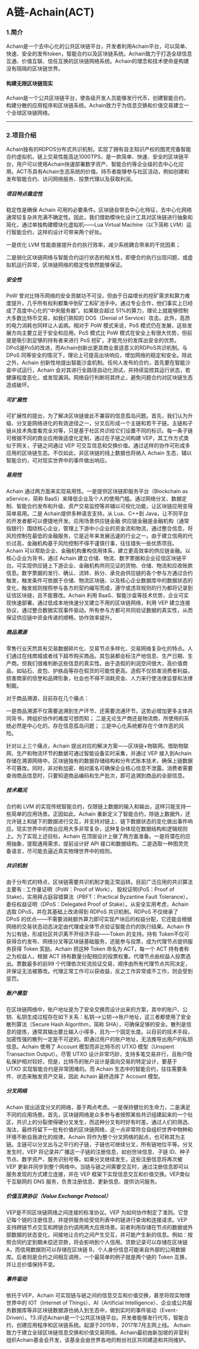 # A链-Achain(ACT)

### 1.简介

Achain是一个去中心化的公共区块链平台，开发者利用Achain平台，可以简单、快速、安全的发布token，智能合约以及区块链系统。Achain致力于打造全球信息互通、价值互联、信任互换的区块链网络系统。Achain的理念和技术使命是构建没有阻隔的区块链世界。

#### 构建无限区块链现实

Achain是一个公共区块链平台，使各级开发人员能够发行代币，创建智能合约，构建分散的应用程序和区块链系统。Achain致力于为信息交换和价值交易建立一个全球区块链网络。

---

### 2.项目介绍

Achain独有的RDPOS分布式共识机制，实现了拥有自主知识产权的图灵完备智能合约虚拟机，链上交易性能高达1000TPS，是一款简单、快速、安全的区块链平台，用户可以使用Achain快速部署数字资产、智能合约等企业级的去中心化应用。ACT币具有Achain生态系统的价值。持币者能够参与社区活动，例如创建和发布智能合约、访问网络服务、投票代理以及获取利润。

##### 项目特点稳定性
稳定性是确保 Achain 可用的必要条件。区块链自带去中心化特征，去中心化网络通常较复杂并充满不确定性。因此，我们借助模块化设计工具对区块链进行抽象和简化，通过单独构建模块化虚拟机——Lua Virtual Machine（以下简称 LVM）运行智能合约，这样的设计可带来两个好处。

一是优化 LVM 性能直接提升合约执行效率，减少系统耦合带来的干扰因素；

二是弱化区块链网络与智能合约运行状态的相关性，即便合约执行出现问题，或虚拟机运行异常，区块链网络的稳定性依然能够保证。

##### 安全性
PoW 曾对比特币网络的安全贡献功不可没，但由于日益增长的挖矿需求和算力难度提升，几乎所有权利都集中到矿工和矿池手中。通过专业合作，他们事实上已经成了高度中心化的“中央服务器”。如果联合超过 51%的算力，理论上就能够控制大多数比特币交易，如我们熟知的 DOS（Denial of Service）攻击。此外，高昂的电力消耗也同样让人诟病。相对于 PoW 模式来说，PoS 模式仍在发展，这些发展方向主要立足于安全和应用。PoS 模式比 PoW 模式在安全上有很大优势，但前提是吸引到足够的持有者来进行 PoS 挖矿，才能充分的发挥出安全的优势。DPoS是PoS的改进，而Achain创新出更具商业普适意义的RDPoS共识机制。与 DPoS 同等安全的情况下，理论上可提高出块响应，增加网络的稳定和安全。除此之外，Achain 创新性地提出智能沙盒机制。任何人发布的合约，首先要在智能沙盒中试运行，Achain 会对其进行全路径自动化测试，并持续监控其运行状态，若健康程度恶化，或发现漏洞。网络自行判断将其终止，避免问题合约对区块链生态造成破坏。

##### 可扩展性
可扩展性的提出，为了解决区块链彼此不兼容的信息孤岛问题。首先，我们认为升级、分叉是网络进化的有效途径之一，分叉后形成一个主链和若干子链。主链和子链从技术角度看完全对等，只是基于社区共识给它们设置不同的标识。每一条子链可根据不同的商业应用做适度化定制，通过在子链之间构建 VEP，其工作方式类似于网关，子链之间通过 VEP 可交互信息和交换价值。通过这样的协作可形成多应用的区块链生态。不仅如此，非区块链的线上数据也将纳入 Achain 生态，辅以智能合约，可对现实世界中的事件做出响应。

##### 易用性
Achain 通过两方面来实现易用性。一是提供区块链即服务平台（Blockchain as aService，简称 BaaS）来降低企业及个人的使用门槛。通过网络分叉、数据定制、智能合约发布和升级、资产交易监控等并辅以可视化功能，让区块链应用变得简单易用。二是 Achain提供多种语言支持，从 Lua、C++到 Java，让不同平台的开发者都可以便捷地开发。应用场景供应链金融
供应链金融是金融机构（通常指银行）围绕核心企业，管理上下游中小企业的资金流和物流，通过整合信息，将风险控制在最低的金融服务，它是近年来发展迅速的行业之一。由于建立信用的代价过高，金融机构基于风险控制不得不谨慎行事，往往错失一些优质项目。Achain 可以帮助企业、金融机构重构信用体系，建立更高效率的供应链金融。以核心企业为背书，通过 Achain 建立仓储、物流、数字票据和企业征信区块链平台。可实现供应链上下游企业、金融机构共同见证的货物、仓储、物流和应收账款信息。数字票据的发行、确认、流转、拆分、承兑由供应链的各个参与方通过合约触发，触发条件可依据于仓储、物流区块链、以及核心企业数据库中的数据状态的变化，触发规则按照参与各方的契约编写而成，遵守或违背规则的行为都将记录到征信区块链，且不能篡改。Achain 利用 BaaS、智能沙盒等技术优势，企业可实现快速部署。通过低成本地快速分叉建立不用的区块链网络，利用 VEP 建立连接协议，通过整合数据实现事件驱动。所有参与方都可共同验证数据的真实性，从而保证供应链中资金传递的顺畅，协作效率提升。

##### 商品溯源
零售行业天然具有交易数据碎片化、交易节点多样化、交易网络复杂化的特点。人们通过在线商城或者线下超市购买商品，其包装都会标注产地信息、生产日期、生产商。但我们很难判断这些信息的真实性。由于造假的利润空间很大，高价值商品，如钻石、皮包、护肤品等存在假货的可能性更高。造假不仅损害消费者利益，损害商家的信誉和品牌形象，社会也不得不消耗资金、人力来行使法律监督和法律制裁。

对于商品溯源，目前存在几个痛点：

一是商品溯源不仅需要追溯到生产环节、还需要流通环节。这势必增加更多主体共同背书，跨组织协作的难度可想而知；
二是无论生产商还是物流商，所使用的系统必然是中心化的，存在信息孤岛问题；
三是中心化系统都存在个体作恶的风险。

针对以上三个痛点，Achain 提出对应的解决方案——区块链+物联网。借助物联网，生产和物流环节的数据可通过智能设备实时采集，并通过 VEP 接入到Achain 存储在溯源网络中。区块链独有的数据存储结构和分布式账本技术，确保上链数据不可篡改。同时，非对称加密、相对匿名可确保企业核心信息不泄露。消费者需要查询商品信息时，只要知道商品编码和生产批次，即可追溯到商品的全部信息。

##### 技术概况
合约和 LVM 的实现传统智能合约，仅限链上数据的输入和输出，这样只能支持一些简单的应用场景。正因如此，Achain 重新定义了智能合约，除链上数据外，还允许链上和链下的数据进行交互，并支持对链上、链下数据状态的变化做出事件响应。现实世界中的商业应用大多非常复杂，这种复杂体现在数据结构和逻辑规则上。为了实现上述目标，Achain 在顶层设计上做了两方面准备。一是将潜在的应用抽象，提取通用需求，提前设计好 API 接口和数据结构。二是选取一种图灵完备语言，尽可能去逼近真实物理世界中的规则。

##### 共识机制
由于分布式的特点，区块链需要共识机制才能正常运转。目前广泛应用的共识算法主要有 : 工作量证明（PoW：Proof of Work）， 股权证明(PoS：Proof of Stake)，实用拜占庭容错算法（PBFT：Practical Byzantine Fault Tolerance），委任权益证明（DPoS：Delegated Proof of Stake）。从安全实用考虑，Achain 选取 DPoS，并在其基础上改进得到 RDPoS 共识机制。RDPoS 不仅继承了 DPoS 的优点——不需要消耗额外算力即可实现产块后的权益分配，它还能会根据网络的交易状态动态决定由代理或全体节点验证智能合约的执行结果。Achain 作为公有链，形成社区共识离不开经济手段——Token 的支持。持有 Token不仅可获得合约发布、网络分叉等区块链基础服务，还能参与投票，成为代理节点提供服务获得 Token 奖励。Achain 把这种 Token 命名为 ACT，每一个 ACT 持有者称之为权益人，根据 ACT 持有数量分配相应的投票权重。代理节点由权益人投票选出。票数最多的前99 个代理依次轮流验证交易，顺序由所有代理节点共同决定，并保证无法被篡改。代理正常工作可以获收益，反之工作异常或不工作，则会受到惩罚。

##### 账户模型
在区块链网络中，账户地址是为了安全交换而设计出来的方案，其中的账户、公钥、私钥生成过程存在如下关系：私钥—>公钥—>账户地址，这三者都使用了安全散列算法（Secure Hash Algorithm，简称 SHA），可确保足够的安全。散列是信息的提炼，通常其输出要比输入小得多，且为一个固定长度。以目前的技术手段，加密性强的散列一定是不可逆的。即通过用户的账户地址，无法推导出用户的私钥信息。Achain 使用了 Account 模型而非比特币的 UTXO 模型（Unspent Transaction Output）。尽管 UTXO 设计非常巧妙，支持多笔交易并行，且账户隐私保护相对较好。但是，比特币的账户设计是面向交易的特定设计，要基于 UTXO 实现智能合约是非常困难的。而 Achain 生态中的智能合约，往往需要条件、状态来触发资产交易，因此 Achain 最终选择了 Account 模型。

##### 分叉网络
Achain 提出适宜分叉的网络，基于两点考虑。一是保持健壮的生命力，二是满足不同的应用场景。首先，区块链网络是众多参与者按照某些共识组建起来的一个社区，共识上的分裂使得硬分叉发生，而这种分叉有时好有时差。通过人们的筛选、淘汰，最终将留下一批有价值的区块链网络，这一点非常符合自组织世界中物种和环境不断自我进化的规律。Achain 将作为整个分叉网络的起点，也可称其为主链。主链可以分叉出与之平行的子链，子链也可继续分叉，所有链地位平等。分叉发生时，VEP 将记录并广播这一子链的注册信息，如创世块信息、子链 ID、种子节点、数字资产、服务识别号等。如果分叉继续发生，这些注册信息将再次被 VEP 更新并同步到整个网络中。当链与链之间需要交互时，通过注册信息即可以服务发现的方式建立连接，并在 VEP 框架下实现信息交互和价值交换。VEP类似于互联网的 DNS 服务，负责注册信息、更新信息、提供访问服务。

##### 价值互换协议（Value Exchange Protocol）
VEP是不同区块链网络之间连接的标准协议。VEP 为如何协作制定了准则。它登记每个链的注册信息，并提供服务给受信列表中的链进行查询和连接请求。VEP 支持跨链节点交互和跨链合约调用两大应用场景。前者利用存储在节点的数据或外部数据的状态变化，间接地让合约之间产生交互，并可能产生新的信息。例如：按照合同约定到期未偿还贷款，将会影响到个人信用。贷款记录可以存储在区块链 A，而信用数据则可以存储在区块链 B，个人身份信息可能来自外部的公用数据库。后者则是合约之间相互调用，一个最简单的例子就是两个链的 Token 互换，并让总价值保持不变。

##### 事件驱动
依托于VEP，Achain 可实现链与链之间的信息交互和价值交换，甚至将现实物理世界中的 IOT（Internet of Things）、AI（Artificial Intelligence）、企业或公共服务数据库等非区块链数据源也纳入到生态中，做到实时的事件驱动（Event-Driven）。?3.评述Achain是一个公共区块链平台。开发者能够发行代币，智能合约，创建应用程序和区块链系统。起源于2015年，2017年7月主网上线。 Achain致力于建立全球区块链信息交换和价值交易网络。Achain最初由新加坡的非营利组织Achain基金会开发，该基金会由世界各地的粉丝社区共同建造和共同维护。
